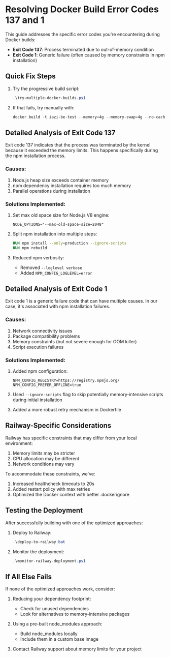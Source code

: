 # Resolving Docker Build Error Codes 137 and 1

This guide addresses the specific error codes you're encountering during Docker builds:
- **Exit Code 137**: Process terminated due to out-of-memory condition
- **Exit Code 1**: Generic failure (often caused by memory constraints in npm installation)

## Quick Fix Steps

1. Try the progressive build script:
   ```powershell
   .\try-multiple-docker-builds.ps1
   ```

2. If that fails, try manually with:
   ```powershell
   docker build -t iazi-be-test --memory=4g --memory-swap=4g --no-cache .
   ```

## Detailed Analysis of Exit Code 137

Exit code 137 indicates that the process was terminated by the kernel because it exceeded the memory limits. This happens specifically during the npm installation process.

### Causes:
1. Node.js heap size exceeds container memory
2. npm dependency installation requires too much memory
3. Parallel operations during installation

### Solutions Implemented:
1. Set max old space size for Node.js V8 engine:
   ```
   NODE_OPTIONS="--max-old-space-size=2048"
   ```

2. Split npm installation into multiple steps:
   ```dockerfile
   RUN npm install --only=production --ignore-scripts
   RUN npm rebuild
   ```

3. Reduced npm verbosity:
   - Removed `--loglevel verbose`
   - Added `NPM_CONFIG_LOGLEVEL=error`

## Detailed Analysis of Exit Code 1

Exit code 1 is a generic failure code that can have multiple causes. In our case, it's associated with npm installation failures.

### Causes:
1. Network connectivity issues
2. Package compatibility problems
3. Memory constraints (but not severe enough for OOM killer)
4. Script execution failures

### Solutions Implemented:
1. Added npm configuration:
   ```
   NPM_CONFIG_REGISTRY=https://registry.npmjs.org/
   NPM_CONFIG_PREFER_OFFLINE=true
   ```

2. Used `--ignore-scripts` flag to skip potentially memory-intensive scripts during initial installation

3. Added a more robust retry mechanism in Dockerfile

## Railway-Specific Considerations

Railway has specific constraints that may differ from your local environment:

1. Memory limits may be stricter
2. CPU allocation may be different
3. Network conditions may vary

To accommodate these constraints, we've:
1. Increased healthcheck timeouts to 20s
2. Added restart policy with max retries
3. Optimized the Docker context with better .dockerignore

## Testing the Deployment

After successfully building with one of the optimized approaches:

1. Deploy to Railway:
   ```powershell
   .\deploy-to-railway.bat
   ```

2. Monitor the deployment:
   ```powershell
   .\monitor-railway-deployment.ps1
   ```

## If All Else Fails

If none of the optimized approaches work, consider:

1. Reducing your dependency footprint:
   - Check for unused dependencies
   - Look for alternatives to memory-intensive packages

2. Using a pre-built node_modules approach:
   - Build node_modules locally
   - Include them in a custom base image

3. Contact Railway support about memory limits for your project
